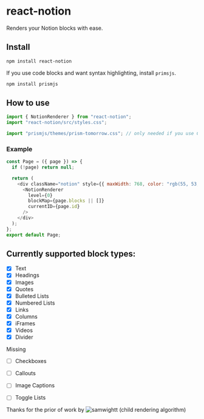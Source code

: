 # react-notion

Renders your Notion blocks with ease.

## Install

```bash
npm install react-notion
```

If you use code blocks and want syntax highlighting, install `primsjs`.

```bash
npm install prismjs
```

## How to use

```js
import { NotionRenderer } from "react-notion";
import "react-notion/src/styles.css";

import "prismjs/themes/prism-tomorrow.css"; // only needed if you use Code Blocks
```

### Example

```js
const Page = ({ page }) => {
  if (!page) return null;

  return (
    <div className="notion" style={{ maxWidth: 768, color: "rgb(55, 53, 47)" }}>
      <NotionRenderer
        level={0}
        blockMap={page.blocks || []}
        currentID={page.id}
      />
    </div>
  );
};
export default Page;
```

## Currently supported block types:

- [x] Text
- [x] Headings
- [x] Images
- [x] Quotes
- [x] Bulleted Lists
- [x] Numbered Lists
- [x] Links
- [x] Columns
- [x] iFrames
- [x] Videos
- [x] Divider

Missing

- [ ] Checkboxes
- [ ] Callouts
- [ ] Image Captions
- [ ] Toggle Lists


Thanks for the prior of work by ![samwightt](https://github.com/samwightt) (child rendering algorithm)
